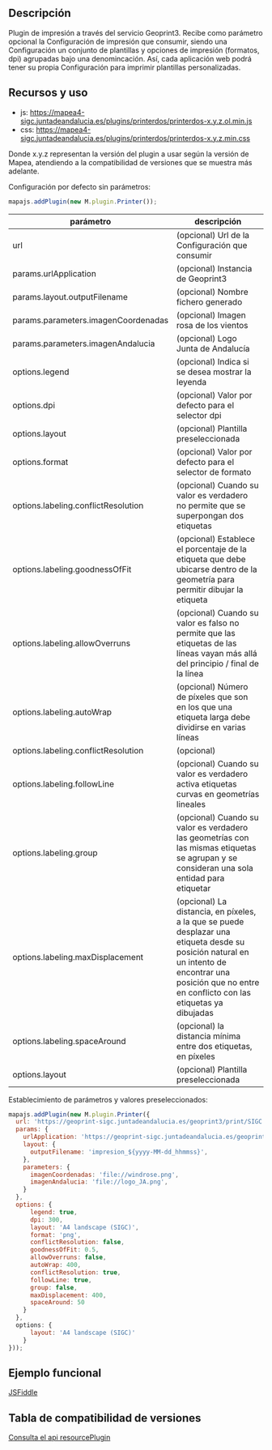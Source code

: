 ## Descripción

Plugin de impresión a través del servicio Geoprint3. Recibe como parámetro opcional la Configuración de impresión que consumir, siendo una Configuración un conjunto de plantillas y opciones de impresión (formatos, dpi) agrupadas bajo una denomincación. Así, cada aplicación web podrá tener su propia Configuración para imprimir plantillas personalizadas. 

## Recursos y uso

- js: https://mapea4-sigc.juntadeandalucia.es/plugins/printerdos/printerdos-x.y.z.ol.min.js
- css: https://mapea4-sigc.juntadeandalucia.es/plugins/printerdos/printerdos-x.y.z.min.css  

Donde x.y.z representan la versión del plugin a usar según la versión de Mapea, atendiendo a la compatibilidad de versiones que se muestra más adelante.  

Configuración por defecto sin parámetros:
```javascript
mapajs.addPlugin(new M.plugin.Printer());
```  
parámetro | descripción |  
--- | --- |  
url | (opcional) Url de la Configuración que consumir |  
params.urlApplication | (opcional) Instancia de Geoprint3 |  
params.layout.outputFilename | (opcional) Nombre fichero generado |  
params.parameters.imagenCoordenadas | (opcional) Imagen rosa de los vientos
params.parameters.imagenAndalucia | (opcional) Logo Junta de Andalucía
options.legend | (opcional) Indica si se desea mostrar la leyenda
options.dpi | (opcional) Valor por defecto para el selector dpi
options.layout | (opcional) Plantilla preseleccionada
options.format | (opcional) Valor por defecto para el selector de formato
options.labeling.conflictResolution | (opcional) Cuando su valor es verdadero no permite que se superpongan dos etiquetas
options.labeling.goodnessOfFit | (opcional) Establece el porcentaje de la etiqueta que debe ubicarse dentro de la geometría para permitir dibujar la etiqueta
options.labeling.allowOverruns | (opcional) Cuando su valor es falso no permite que las etiquetas de las líneas vayan más allá del principio / final de la línea
options.labeling.autoWrap | (opcional) Número de píxeles que son en los que una etiqueta larga debe dividirse en varias líneas
options.labeling.conflictResolution | (opcional) 
options.labeling.followLine | (opcional) Cuando su valor es verdadero activa etiquetas curvas en geometrías lineales
options.labeling.group | (opcional) Cuando su valor es verdadero las geometrías con las mismas etiquetas se agrupan y se consideran una sola entidad para etiquetar
options.labeling.maxDisplacement | (opcional) La distancia, en píxeles, a la que se puede desplazar una etiqueta desde su posición natural en un intento de encontrar una posición que no entre en conflicto con las etiquetas ya dibujadas
options.labeling.spaceAround | (opcional) la distancia mínima entre dos etiquetas, en píxeles
options.layout | (opcional) Plantilla preseleccionada


Establecimiento de parámetros y valores preseleccionados:
```javascript
mapajs.addPlugin(new M.plugin.Printer({
  url: 'https://geoprint-sigc.juntadeandalucia.es/geoprint3/print/SIGC',
  params: {
    urlApplication: 'https://geoprint-sigc.juntadeandalucia.es/geoprint3',
    layout: {
      outputFilename: 'impresion_${yyyy-MM-dd_hhmmss}',
    },
    parameters: {
      imagenCoordenadas: 'file://windrose.png',
      imagenAndalucia: 'file://logo_JA.png',
    }
  },
  options: {
      legend: true,
      dpi: 300,
      layout: 'A4 landscape (SIGC)',
      format: 'png',
      conflictResolution: false,
      goodnessOfFit: 0.5,
      allowOverruns: false,
      autoWrap: 400,
      conflictResolution: true,
      followLine: true,
      group: false,
      maxDisplacement: 400,
      spaceAround: 50
    }
  },
  options: {
      layout: 'A4 landscape (SIGC)'
    }
}));
```

## Ejemplo funcional

[JSFiddle](https://jsfiddle.net/sigcJunta/f6tpy27o/)  
 

## Tabla de compatibilidad de versiones   
[Consulta el api resourcePlugin](https://mapea4-sigc.juntadeandalucia.es/mapea/api/actions/resourcesPlugins?name=printerdos) 
